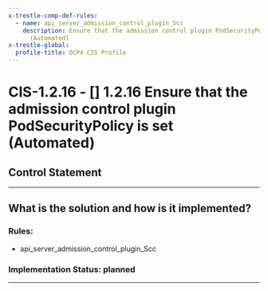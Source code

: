 ```yaml
---
x-trestle-comp-def-rules:
  - name: api_server_admission_control_plugin_Scc
    description: Ensure that the admission control plugin PodSecurityPolicy is set
      (Automated)
x-trestle-global:
  profile-title: OCP4 CIS Profile
---
```


# CIS-1.2.16 - \[\] 1.2.16 Ensure that the admission control plugin PodSecurityPolicy is set (Automated)

## Control Statement

______________________________________________________________________

## What is the solution and how is it implemented?

<!-- For implementation status enter one of: implemented, partial, planned, alternative, not-applicable -->

<!-- Note that the list of rules under ### Rules: is read-only and changes will not be captured after assembly to JSON -->

### Rules:

  - api_server_admission_control_plugin_Scc

### Implementation Status: planned

______________________________________________________________________
